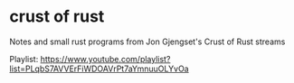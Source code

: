 # crust of rust

Notes and small rust programs from Jon Gjengset's Crust of Rust streams

Playlist: https://www.youtube.com/playlist?list=PLqbS7AVVErFiWDOAVrPt7aYmnuuOLYvOa
